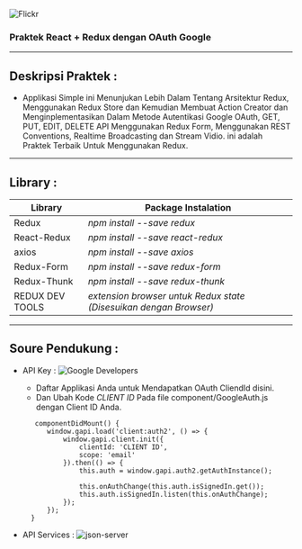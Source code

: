 ![Flickr](https://live.staticflickr.com/65535/49756424827_a7a5c21b3c_b.jpg)

<p align="center">
    <h3>Praktek React + Redux dengan OAuth Google </h3>
</p>

----------------------------------------------------------------------------------------------------------

## Deskripsi Praktek :
* Applikasi Simple ini Menunjukan Lebih Dalam Tentang Arsitektur Redux, Menggunakan Redux Store dan Kemudian Membuat Action Creator dan Menginplementasikan Dalam Metode Autentikasi Google OAuth, GET, PUT, EDIT, DELETE API Menggunakan Redux Form, Menggunakan REST Conventions, Realtime Broadcasting dan Stream Vidio.
ini adalah Praktek Terbaik Untuk Menggunakan Redux.

-----------------------------------------------------------------------------------------------------------

## Library :

| Library           | Package Instalation                                                               |
| ---------------   | --------------------------------------------------------------------------------- |
| Redux             | *npm install --save redux*                                                        |
| React-Redux       | *npm install --save react-redux*                                                  |
| axios             | *npm install --save axios*                                                        |
| Redux-Form        | *npm install --save redux-form*                                                   |
| Redux-Thunk       | *npm install --save redux-thunk*                                                  |
| REDUX DEV TOOLS   | *extension browser untuk Redux state (Disesuikan dengan Browser)*                 |

--------------------------------------------------------------------------------------------------------------

## Soure Pendukung :
* API Key : ![Google Developers](https://console.developers.google.com)
  - Daftar Applikasi Anda untuk Mendapatkan OAuth CliendId disini.
  - Dan Ubah Kode *CLIENT ID* Pada file component/GoogleAuth.js dengan Client ID Anda.

  ```JSX
     componentDidMount() {
        window.gapi.load('client:auth2', () => {
            window.gapi.client.init({
                clientId: 'CLIENT ID',
                scope: 'email'
            }).then(() => {
                this.auth = window.gapi.auth2.getAuthInstance();      

                this.onAuthChange(this.auth.isSignedIn.get());
                this.auth.isSignedIn.listen(this.onAuthChange);
            });
        });
    }
  ```

* API Services : ![json-server](https://www.npmjs.com/package/json-server)

